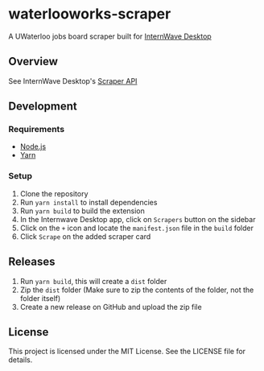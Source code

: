 # waterlooworks-scraper
A UWaterloo jobs board scraper built for [InternWave Desktop](https://internwave.com/)

## Overview
See InternWave Desktop's [Scraper API ](https://internwave.com/devs)

## Development

### Requirements
- [Node.js](https://nodejs.org/en/)
- [Yarn](https://yarnpkg.com/)
  
### Setup
1. Clone the repository
2. Run `yarn install` to install dependencies
3. Run `yarn build` to build the extension
4. In the Internwave Desktop app, click on `Scrapers` button on the sidebar
5. Click on the `+` icon and locate the `manifest.json` file in the `build` folder
6. Click `Scrape` on the added scraper card

## Releases
1. Run `yarn build`, this will create a `dist` folder
2. Zip the `dist` folder (Make sure to zip the contents of the folder, not the folder itself)
3. Create a new release on GitHub and upload the zip file

## License
This project is licensed under the MIT License. See the LICENSE file for details.
